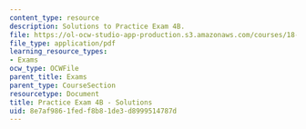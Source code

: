```yaml
---
content_type: resource
description: Solutions to Practice Exam 4B.
file: https://ol-ocw-studio-app-production.s3.amazonaws.com/courses/18-02-multivariable-calculus-fall-2007/8e7af9861fedf8b81de3d8999514787d_prac4bsol.pdf
file_type: application/pdf
learning_resource_types:
- Exams
ocw_type: OCWFile
parent_title: Exams
parent_type: CourseSection
resourcetype: Document
title: Practice Exam 4B - Solutions
uid: 8e7af986-1fed-f8b8-1de3-d8999514787d
---
```

